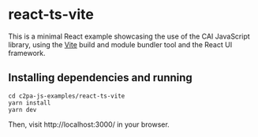 # react-ts-vite

This is a minimal React example showcasing the use of the CAI JavaScript library, using the [Vite](https://vitejs.dev/) build and module bundler tool and the React UI framework.

## Installing dependencies and running

```
cd c2pa-js-examples/react-ts-vite
yarn install
yarn dev
```

Then, visit http://localhost:3000/ in your browser.

